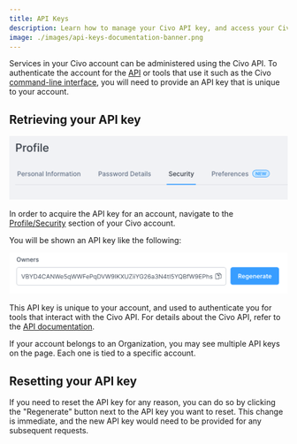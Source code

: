 ```yaml
---
title: API Keys
description: Learn how to manage your Civo API key, and access your Civo account and tools. Retrieve and reset your unique API key to unlock all Civo services and resources.
image: ./images/api-keys-documentation-banner.png
---
```


<head>
  <title>Retrieve and Reset Your Civo API Key | Civo Documentation</title>
</head>

Services in your Civo account can be administered using the Civo API. To authenticate the account for the [API](https://www.civo.com/api) or tools that use it such as the Civo [command-line interface](../overview/civo-cli.md), you will need to provide an API key that is unique to your account.

## Retrieving your API key

![Profile/security header](images/profile_security.png)

In order to acquire the API key for an account, navigate to the [Profile/Security](https://dashboard.civo.com/security) section of your Civo account.

You will be shown an API key like the following:

![API key shown on the Civo dashboard](images/api_key.png)

This API key is unique to your account, and used to authenticate you for tools that interact with the Civo API. For details about the Civo API, refer to the [API documentation](https://www.civo.com/api).

If your account belongs to an Organization, you may see multiple API keys on the page. Each one is tied to a specific account.

## Resetting your API key

If you need to reset the API key for any reason, you can do so by clicking the "Regenerate" button next to the API key you want to reset. This change is immediate, and the new API key would need to be provided for any subsequent requests.
